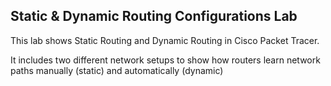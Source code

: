 ## Static & Dynamic Routing Configurations Lab

This lab shows Static Routing and Dynamic Routing in Cisco Packet Tracer.

It includes two different network setups to show how routers learn network paths manually (static) and automatically (dynamic)
